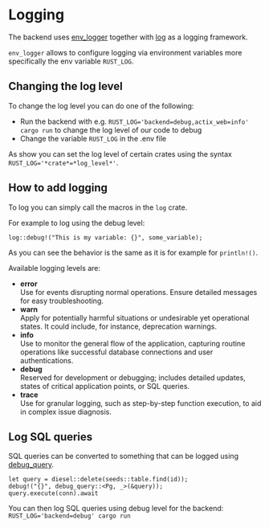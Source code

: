 # Logging

The backend uses [env_logger](https://docs.rs/env_logger/latest/env_logger/) together with [log](https://docs.rs/log/latest/log/) as a logging framework.

`env_logger` allows to configure logging via environment variables more specifically the env variable `RUST_LOG`.

## Changing the log level

To change the log level you can do one of the following:

- Run the backend with e.g. `RUST_LOG='backend=debug,actix_web=info' cargo run` to change the log level of our code to debug
- Change the variable `RUST_LOG` in the .env file

As show you can set the log level of certain crates using the syntax `RUST_LOG='*crate*=*log_level*'`.

## How to add logging

To log you can simply call the macros in the `log` crate.

For example to log using the debug level:

```rust,ignore
log::debug!("This is my variable: {}", some_variable);
```

As you can see the behavior is the same as it is for example for `println!()`.

Available logging levels are:

- **error**  
  Use for events disrupting normal operations. Ensure detailed messages for easy troubleshooting.
- **warn**  
  Apply for potentially harmful situations or undesirable yet operational states. It could include, for instance, deprecation warnings.
- **info**  
  Use to monitor the general flow of the application, capturing routine operations like successful database connections and user authentications.
- **debug**  
  Reserved for development or debugging; includes detailed updates, states of critical application points, or SQL queries.
- **trace**  
  Use for granular logging, such as step-by-step function execution, to aid in complex issue diagnosis.

## Log SQL queries

SQL queries can be converted to something that can be logged using [debug_query](https://docs.rs/diesel/latest/diesel/fn.debug_query.html).

```rust,ignore
let query = diesel::delete(seeds::table.find(id));
debug!("{}", debug_query::<Pg, _>(&query));
query.execute(conn).await
```

You can then log SQL queries using debug level for the backend: `RUST_LOG='backend=debug' cargo run`
